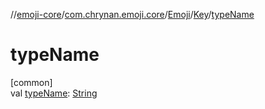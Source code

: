 //[emoji-core](../../../../index.md)/[com.chrynan.emoji.core](../../index.md)/[Emoji](../index.md)/[Key](index.md)/[typeName](type-name.md)

# typeName

[common]\
val [typeName](type-name.md): [String](https://kotlinlang.org/api/latest/jvm/stdlib/kotlin/-string/index.html)

